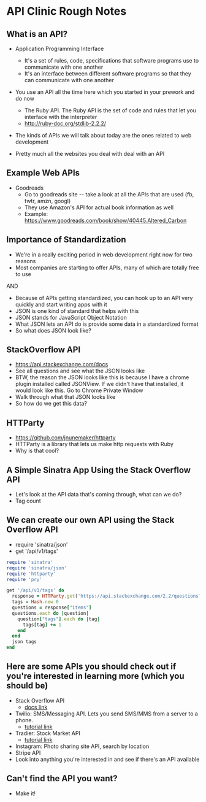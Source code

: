 # API Clinic Rough Notes

## What is an API?

- Application Programming Interface
  - It's a set of rules, code, specifications that software programs use to communicate with one another
  - It's an interface between different software programs so that they can communicate with one another

- You use an API all the time here which you started in your prework and do now
  - The Ruby API. The Ruby API is the set of code and rules that let you interface with the interpreter
  - http://ruby-doc.org/stdlib-2.2.2/

- The kinds of APIs we will talk about today are the ones related to web development
- Pretty much all the websites you deal with deal with an API

## Example Web APIs

- Goodreads
  - Go to goodreads site -- take a look at all the APIs that are used (fb, twtr, amzn, googl)
  - They use Amazon's API for actual book information as well
  - Example: https://www.goodreads.com/book/show/40445.Altered_Carbon

## Importance of Standardization

- We're in a really exciting period in web development right now for two reasons
- Most companies are starting to offer APIs, many of which are totally free to use

AND

- Because of APIs getting standardized, you can hook up to an API very quickly and start writing apps with it
- JSON is one kind of standard that helps with this
- JSON stands for JavaScript Object Notation
- What JSON lets an API do is provide some data in a standardized format
- So what does JSON look like?

## StackOverflow API
- https://api.stackexchange.com/docs
- See all questions and see what the JSON looks like
- BTW, the reason the JSON looks like this is because I have a chrome plugin installed called JSONView. If we didn't have that installed, it would look like this. Go to Chrome Private Window
- Walk through what that JSON looks like
- So how do we get this data?

## HTTParty
- https://github.com/jnunemaker/httparty
- HTTParty is a library that lets us make http requests with Ruby
- Why is that cool?

## A Simple Sinatra App Using the Stack Overflow API
- Let's look at the API data that's coming through, what can we do?
- Tag count

## We can create our own API using the Stack Overflow API
- require 'sinatra/json'
- get '/api/v1/tags'

```ruby
require 'sinatra'
require 'sinatra/json'
require 'httparty'
require 'pry'

get '/api/v1/tags' do
  response = HTTParty.get('https://api.stackexchange.com/2.2/questions?order=desc&sort=activity&site=stackoverflow')
  tags = Hash.new 0
  questions = response["items"]
  questions.each do |question|
    question["tags"].each do |tag|
      tags[tag] += 1
    end
  end
  json tags
end
```

## Here are some APIs you should check out if you're interested in learning more (which you should be)

- Stack Overflow API
  - [docs link](https://api.stackexchange.com/docs)
- Twilio: SMS/Messaging API. Lets you send SMS/MMS from a server to a phone.
  - [tutorial link](https://github.com/LaunchAcademy/twilio-intro)
- Tradier: Stock Market API
  - [tutorial link](http://vikramis.me/2015/05/10/the-tradier-api-and-historical-stock-data-return-visualization/)
- Instagram: Photo sharing site API, search by location
- Stripe API
- Look into anything you're interested in and see if there's an API available

## Can't find the API you want?
- Make it!
